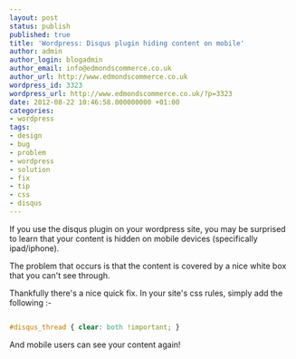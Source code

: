 ```yaml
---
layout: post
status: publish
published: true
title: 'Wordpress: Disqus plugin hiding content on mobile'
author: admin
author_login: blogadmin
author_email: info@edmondscommerce.co.uk
author_url: http://www.edmondscommerce.co.uk
wordpress_id: 3323
wordpress_url: http://www.edmondscommerce.co.uk/?p=3323
date: 2012-08-22 10:46:58.000000000 +01:00
categories:
- wordpress
tags:
- design
- bug
- problem
- wordpress
- solution
- fix
- tip
- css
- disqus
---
```

If you use the disqus plugin on your wordpress site, you may be surprised to learn that your content is hidden on mobile devices (specifically ipad/iphone).

The problem that occurs is that the content is covered by a nice white box that you can't see through.

Thankfully there's a nice quick fix.  In your site's css rules, simply add the following :-
```css

#disqus_thread { clear: both !important; }

```

And mobile users can see your content again!
